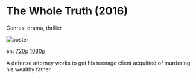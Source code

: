 # The Whole Truth (2016)

Genres: drama, thriller

![poster](http://image.tmdb.org/t/p/w500/lsuLDvhGOR8JZiNHuK6yZWTc3Vs.jpg)

en:
  [720p](magnet:?xt=urn:btih:A09FC9198A84AED67F2230150494E57018B87055&tr=udp://glotorrents.pw:6969/announce&tr=udp://tracker.opentrackr.org:1337/announce&tr=udp://torrent.gresille.org:80/announce&tr=udp://tracker.openbittorrent.com:80&tr=udp://tracker.coppersurfer.tk:6969&tr=udp://tracker.leechers-paradise.org:6969&tr=udp://p4p.arenabg.ch:1337&tr=udp://tracker.internetwarriors.net:1337)
  [1080p](magnet:?xt=urn:btih:1A745F677CAED40AC2AD0840D199C6044C9859F7&tr=udp://glotorrents.pw:6969/announce&tr=udp://tracker.opentrackr.org:1337/announce&tr=udp://torrent.gresille.org:80/announce&tr=udp://tracker.openbittorrent.com:80&tr=udp://tracker.coppersurfer.tk:6969&tr=udp://tracker.leechers-paradise.org:6969&tr=udp://p4p.arenabg.ch:1337&tr=udp://tracker.internetwarriors.net:1337)
  


A defense attorney works to get his teenage client acquitted of murdering his wealthy father.